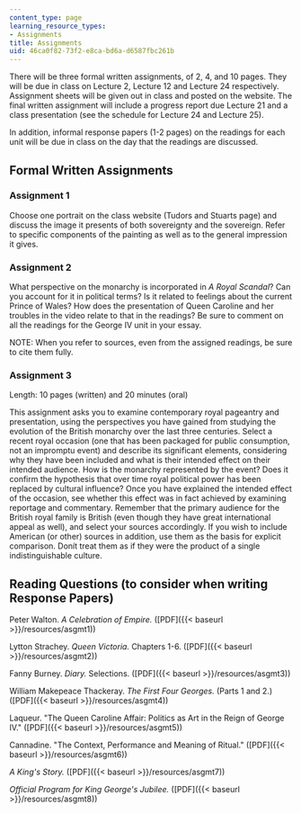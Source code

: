 ```yaml
---
content_type: page
learning_resource_types:
- Assignments
title: Assignments
uid: 46ca0f82-73f2-e8ca-bd6a-d6587fbc261b
---
```


There will be three formal written assignments, of 2, 4, and 10 pages. They will be due in class on Lecture 2, Lecture 12 and Lecture 24 respectively. Assignment sheets will be given out in class and posted on the website. The final written assignment will include a progress report due Lecture 21 and a class presentation (see the schedule for Lecture 24 and Lecture 25).

In addition, informal response papers (1-2 pages) on the readings for each unit will be due in class on the day that the readings are discussed.

Formal Written Assignments
--------------------------

### Assignment 1

Choose one portrait on the class website (Tudors and Stuarts page) and discuss the image it presents of both sovereignty and the sovereign. Refer to specific components of the painting as well as to the general impression it gives.

### Assignment 2

What perspective on the monarchy is incorporated in _A Royal Scandal_? Can you account for it in political terms? Is it related to feelings about the current Prince of Wales? How does the presentation of Queen Caroline and her troubles in the video relate to that in the readings? Be sure to comment on all the readings for the George IV unit in your essay.

NOTE: When you refer to sources, even from the assigned readings, be sure to cite them fully.

### Assignment 3

Length: 10 pages (written) and 20 minutes (oral)

This assignment asks you to examine contemporary royal pageantry and presentation, using the perspectives you have gained from studying the evolution of the British monarchy over the last three centuries. Select a recent royal occasion (one that has been packaged for public consumption, not an impromptu event) and describe its significant elements, considering why they have been included and what is their intended effect on their intended audience. How is the monarchy represented by the event? Does it confirm the hypothesis that over time royal political power has been replaced by cultural influence? Once you have explained the intended effect of the occasion, see whether this effect was in fact achieved by examining reportage and commentary. Remember that the primary audience for the British royal family is British (even though they have great international appeal as well), and select your sources accordingly. If you wish to include American (or other) sources in addition, use them as the basis for explicit comparison. Donít treat them as if they were the product of a single indistinguishable culture.

Reading Questions (to consider when writing Response Papers)
------------------------------------------------------------

Peter Walton. _A Celebration of Empire._ ([PDF]({{< baseurl >}}/resources/asgmt1))

Lytton Strachey. _Queen Victoria._ Chapters 1-6. ([PDF]({{< baseurl >}}/resources/asgmt2))

Fanny Burney. _Diary._ Selections. ([PDF]({{< baseurl >}}/resources/asgmt3))

William Makepeace Thackeray. _The First Four Georges._ (Parts 1 and 2.) ([PDF]({{< baseurl >}}/resources/asgmt4))

Laqueur. "The Queen Caroline Affair: Politics as Art in the Reign of George IV." ([PDF]({{< baseurl >}}/resources/asgmt5))

Cannadine. "The Context, Performance and Meaning of Ritual." ([PDF]({{< baseurl >}}/resources/asgmt6))

_A King's Story._ ([PDF]({{< baseurl >}}/resources/asgmt7))

_Official Program for King George's Jubilee._ ([PDF]({{< baseurl >}}/resources/asgmt8))